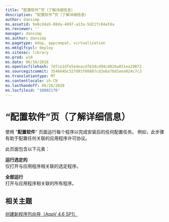 ```yaml
---
title: “配置软件”页（了解详细信息）
description: “配置软件”页（了解详细信息）
author: dansimp
ms.assetid: 9a0cd4a5-88da-4897-a13a-5d21fc04afda
ms.reviewer: ''
manager: dansimp
ms.author: dansimp
ms.pagetype: mdop, appcompat, virtualization
ms.mktglfcycl: deploy
ms.sitesec: library
ms.prod: w10
ms.date: 06/16/2016
ms.openlocfilehash: 7dfce1dfe5e4eacdf634cd94c4026a831ea29872
ms.sourcegitcommit: 354664bc527d93f80687cd2eba70d1eea024c7c3
ms.translationtype: MT
ms.contentlocale: zh-CN
ms.lasthandoff: 06/26/2020
ms.locfileid: "10802176"
---
```

# “配置软件”页（了解详细信息）


使用 "**配置软件**" 页面运行每个程序以完成安装后的任何配置任务。 例如，此步骤有助于配置任何关联的应用程序许可协议。

此页面包含以下元素：

<a href="" id="run-selected"></a>**运行选定的**  
仅打开与应用程序相关联的选定程序。

<a href="" id="run-all"></a>**全部运行**  
打开与应用程序相关联的所有程序。

## 相关主题


[创建新程序包向导（AppV 4.6 SP1）](create-new-package-wizard---appv-46-sp1-.md)

 

 





